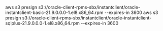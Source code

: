 aws s3 presign s3://oracle-client-rpms-sbx/instantclient/oracle-instantclient-basic-21.9.0.0.0-1.el8.x86_64.rpm --expires-in 3600
aws s3 presign s3://oracle-client-rpms-sbx/instantclient/oracle-instantclient-sqlplus-21.9.0.0.0-1.el8.x86_64.rpm --expires-in 3600
